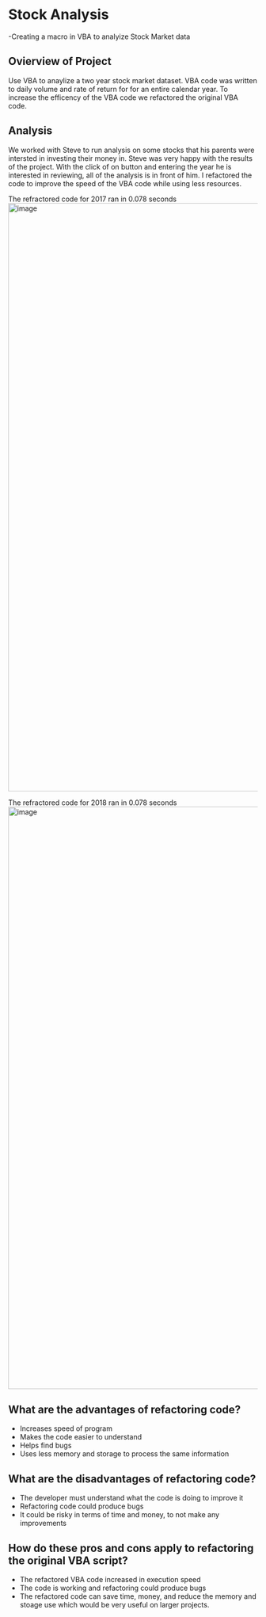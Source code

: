 # Stock Analysis
-Creating a macro in VBA to analyize Stock Market data

## Ovierview of Project
 Use VBA to anaylize a two year stock market dataset. VBA code was written to daily volume and rate of return for for an entire calendar year. To increase the efficency of the VBA code we refactored the original VBA code. 

## Analysis
We worked with Steve to run analysis on some stocks that his parents were intersted in investing their money in. Steve was very happy with the results of the project. With the click of on button and entering the year he is interested in reviewing, all of the analysis is in front of him. I refactored the code to improve the speed of the VBA code while using less resources. 

The refractored code for 2017 ran in 0.078 seconds
<img width="1188" alt="image" src="https://user-images.githubusercontent.com/91449005/154858104-368356fb-9f60-4df5-b32e-2d100a1ddc5d.png">

The refractored code for 2018 ran in 0.078 seconds
<img width="1176" alt="image" src="https://user-images.githubusercontent.com/91449005/154858047-96a7a13a-ba71-4b24-a364-a4acbcc06bdc.png">

## What are the advantages of refactoring code?
- Increases speed of program
- Makes the code easier to understand
- Helps find bugs
- Uses less memory and storage to process the same information

## What are the disadvantages of refactoring code?
- The developer must understand what the code is doing to improve it
- Refactoring code could produce bugs
- It could be risky in terms of time and money, to not make any improvements

## How do these pros and cons apply to refactoring the original VBA script?
- The refactored VBA code increased in execution speed
- The code is working and refactoring could produce bugs
- The refactored code can save time, money, and reduce the memory and stoage use which would be very useful on larger projects.
